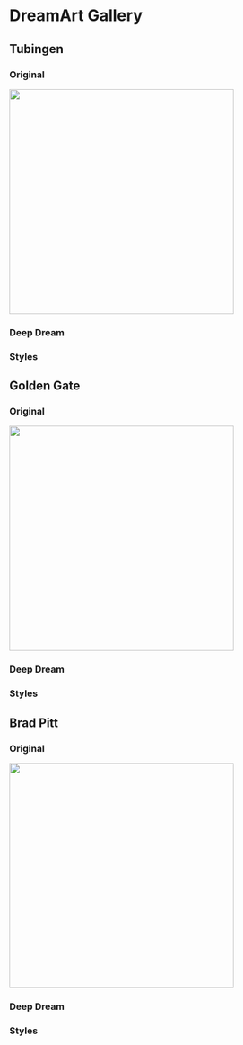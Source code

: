 # DreamArt Gallery

## Tubingen
### Original
<img src="https://raw.githubusercontent.com/bamos/dream-art/master/examples/inputs/tubingen.jpg" height="400px">

### Deep Dream

### Styles

## Golden Gate
### Original
<img src="https://raw.githubusercontent.com/bamos/dream-art/master/examples/inputs/golden_gate.jpg" height="400px">

### Deep Dream

### Styles

## Brad Pitt
### Original
<img src="https://raw.githubusercontent.com/bamos/dream-art/master/examples/inputs/brad_pitt.jpg" height="400px">

### Deep Dream

### Styles
